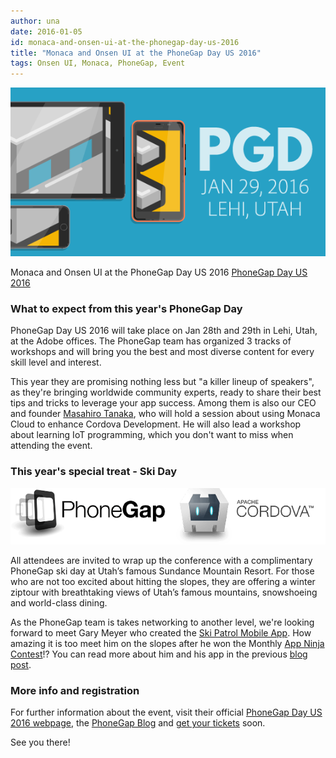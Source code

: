 ```yaml
---
author: una
date: 2016-01-05
id: monaca-and-onsen-ui-at-the-phonegap-day-us-2016
title: "Monaca and Onsen UI at the PhoneGap Day US 2016"
tags: Onsen UI, Monaca, PhoneGap, Event
---
```


![PhoneGap Day US 2016](/blog/content/images/2016/phonegapday.png)

Monaca and Onsen UI at the PhoneGap Day US 2016 [PhoneGap Day US 2016](http://pgday.phonegap.com/us2016/)

<!-- more -->

### What to expect from this year's PhoneGap Day

PhoneGap Day US 2016 will take place on Jan 28th and 29th in Lehi, Utah, at the Adobe offices. The PhoneGap team has organized 3 tracks of workshops and will bring you the best and most diverse content for every skill level and interest.

This year they are promising nothing less but "a killer lineup of speakers", as they're bringing worldwide community experts, ready to share their best tips and tricks to leverage your app success. Among them is also our CEO and founder [Masahiro Tanaka](http://pgday.phonegap.com/us2016/speaker/masahirotanaka/), who will hold a session about using Monaca Cloud to enhance Cordova Development. He will also lead a workshop about learning IoT programming, which you don't want to miss when attending the event.

### This year's special treat - Ski Day

![PhoneGap Cordova](/blog/content/images/2016/phonegap-cordova-large-opt.png)

All attendees are invited to wrap up the conference with a complimentary PhoneGap ski day at Utah’s famous Sundance Mountain Resort. For those who are not too excited about hitting the slopes, they are offering a winter ziptour with breathtaking views of Utah’s famous mountains, snowshoeing and world-class dining.

As the PhoneGap team is takes networking to another level, we're looking forward to meet Gary Meyer who created the [Ski Patrol Mobile App](http://www.skipatrolmobileapp.com/). How amazing it is too meet him on the slopes after he won the Monthly [App Ninja Contest](http://monaca.mobi/en/contest/)!? You can read more about him and his app in the previous [blog post](https://onsen.io/blog/ski-patrol-mobile-app-for-safe-joys-of-winter/).

### More info and registration

For further information about the event, visit their official [PhoneGap Day US 2016 webpage](http://pgday.phonegap.com/us2016/), the [PhoneGap Blog](http://phonegap.com/blog/2015/12/01/whats-new-for-phonegap-day-us-2016/) and [get your tickets](http://www.eventbrite.com/e/phonegap-day-us-2016-tickets-18659846102) soon.

See you there!